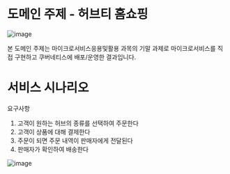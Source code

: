 # 도메인 주제 - 허브티 홈쇼핑

![image](https://github.com/hyunalee2021/sjcu-microservice-labs/assets/93066693/1f9a7f5b-d41e-45c0-91e4-1367d3623569)

본 도메인 주제는 마이크로서비스응용및활용 과목의 기말 과제로 마이크로서비스를 직접 구현하고 쿠버네티스에 배포/운영한 결과입니다.



# 서비스 시나리오

요구사항
1. 고객이 원하는 허브의 종류를 선택하여 주문한다
1. 고객이 상품에 대해 결제한다
1. 주문이 되면 주문 내역이 판매자에게 전달된다
1. 판매자가  확인하여 배송한다
 


![image](https://github.com/hyunalee2021/sjcu-microservice-labs/assets/93066693/1e245e3f-fb4c-49b5-8e56-12f2884ce4a3)
